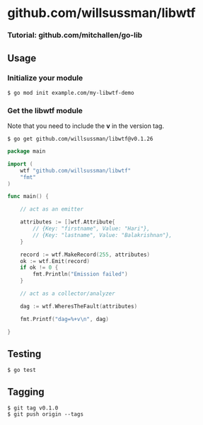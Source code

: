 # github.com/willsussman/libwtf
### Tutorial: github.com/mitchallen/go-lib

## Usage

### Initialize your module

```
$ go mod init example.com/my-libwtf-demo
```

### Get the libwtf module

Note that you need to include the **v** in the version tag.

```
$ go get github.com/willsussman/libwtf@v0.1.26
```

```go
package main

import (
    wtf "github.com/willsussman/libwtf"
    "fmt"
)

func main() {

    // act as an emitter

    attributes := []wtf.Attribute{
        // {Key: "firstname", Value: "Hari"},
        // {Key: "lastname", Value: "Balakrishnan"},
    }

    record := wtf.MakeRecord(255, attributes)
    ok := wtf.Emit(record)
    if ok != 0 {
        fmt.Println("Emission failed")
    }

    // act as a collector/analyzer

    dag := wtf.WheresTheFault(attributes)

    fmt.Printf("dag=%+v\n", dag)

}

```

## Testing

```
$ go test
```

## Tagging

```
$ git tag v0.1.0
$ git push origin --tags
```


